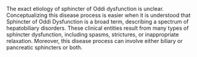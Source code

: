 The exact etiology of sphincter of Oddi dysfunction is unclear. Conceptualizing this disease process is easier when it is understood that Sphincter of Oddi Dysfunction is a broad term, describing a spectrum of hepatobiliary disorders. These clinical entities result from many types of sphincter dysfunction, including spasms, strictures, or inappropriate relaxation. Moreover, this disease process can involve either biliary or pancreatic sphincters or both.